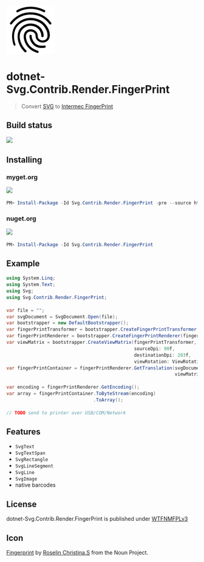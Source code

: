 ![](assets/noun_286941_cc.png)

# dotnet-Svg.Contrib.Render.FingerPrint

> Convert [SVG](https://en.wikipedia.org/wiki/Scalable_Vector_Graphics) to [Intermec FingerPrint](http://www.adc-distribution.de/intermec_etikettendrucker/fingerprint_info.pdf)

## Build status

[![](https://img.shields.io/appveyor/ci/dittodhole/dotnet-svg-contrib-render.svg)](https://ci.appveyor.com/project/dittodhole/dotnet-svg-contrib-render)

## Installing

### myget.org

[![](https://img.shields.io/myget/dittodhole/vpre/Svg.Contrib.Render.FingerPrint.svg)](https://www.myget.org/feed/dittodhole/package/nuget/Svg.Contrib.Render.FingerPrint)

```powershell
PM> Install-Package -Id Svg.Contrib.Render.FingerPrint -pre --source https://www.myget.org/F/dittodhole/api/v2
```

### nuget.org

[![](https://img.shields.io/nuget/v/Svg.Contrib.Render.FingerPrint.svg)](https://www.nuget.org/packages/Svg.Contrib.Render.FingerPrint)

```powershell
PM> Install-Package -Id Svg.Contrib.Render.FingerPrint
```

## Example

```csharp
using System.Linq;
using System.Text;
using Svg;
using Svg.Contrib.Render.FingerPrint;

var file = "";
var svgDocument = SvgDocument.Open(file);
var bootstrapper = new DefaultBootstrapper();
var fingerPrintTransformer = bootstrapper.CreateFingerPrintTransformer();
var fingerPrintRenderer = bootstrapper.CreateFingerPrintRenderer(fingerPrintTransformer);
var viewMatrix = bootstrapper.CreateViewMatrix(fingerPrintTransformer,
                                               sourceDpi: 90f,
                                               destinationDpi: 203f,
                                               viewRotation: ViewRotation.Normal);
var fingerPrintContainer = fingerPrintRenderer.GetTranslation(svgDocument,
                                                              viewMatrix);

var encoding = fingerPrintRenderer.GetEncoding();
var array = fingerPrintContainer.ToByteStream(encoding)
                                .ToArray();

// TODO send to printer over USB/COM/Network
```

## Features

- `SvgText`
- `SvgTextSpan`
- `SvgRectangle`
- `SvgLineSegment`
- `SvgLine`
- `SvgImage`
- native barcodes

## License

dotnet-Svg.Contrib.Render.FingerPrint is published under [WTFNMFPLv3](https://github.com/dittodhole/WTFNMFPLv3)

## Icon

[Fingerprint](https://thenounproject.com/term/fingerprint/286941/) by [Roselin Christina.S](https://thenounproject.com/rosttarose) from the Noun Project.

